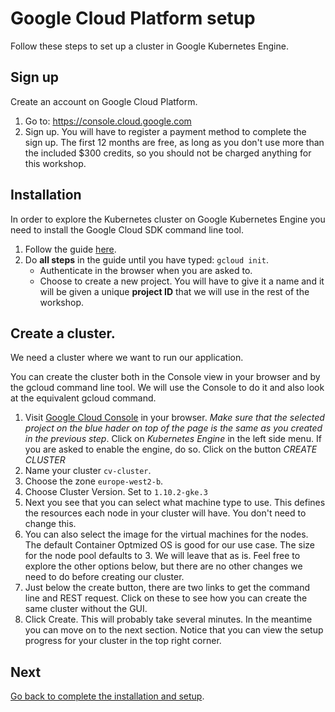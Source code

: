 # Google Cloud Platform setup
Follow these steps to set up a cluster in Google Kubernetes Engine.

## Sign up
Create an account on Google Cloud Platform. 
  1. Go to: https://console.cloud.google.com 
  2. Sign up. You will have to register a payment method to complete the sign up. The first 12 months are free, as long as you don't use more than the included $300 credits, so you should not be charged anything for this workshop.

## Installation
In order to explore the Kubernetes cluster on Google Kubernetes Engine you need to install the Google Cloud SDK command line tool.
  1. Follow the guide [here](https://cloud.google.com/sdk/docs/downloads-interactive).
  2. Do **all steps** in the guide until you have typed:  `gcloud init`.
        - Authenticate in the browser when you are asked to. 
        - Choose to create a new project. 
      You will have to give it a name and it will be given a unique **project ID** that we will use in the rest of the workshop. 

## Create a cluster.
We need a cluster where we want to run our application.

You can create the cluster both in the Console view in your browser and by the gcloud command line tool. We will use the Console to do it and also look at the equivalent gcloud command. 

  1. Visit [Google Cloud Console](https://console.cloud.google.com/) in your browser. *Make sure that the selected project on the blue hader on top of the page is the same as you created in the previous step*. Click on *Kubernetes Engine* in the left side menu. If you are asked to enable the engine, do so. Click on the button *CREATE CLUSTER*
  2. Name your cluster `cv-cluster`.
  3. Choose the zone `europe-west2-b`.
  4. Choose Cluster Version. Set to `1.10.2-gke.3`
  5. Next you see that you can select what machine type to use. This defines the resources each node in your cluster will have. You don't need to change this.
  6. You can also select the image for the virtual machines for the nodes. The default Container Optmized OS is good for our use case. The size for the node pool defaults to 3. We will leave that as is. Feel free to explore the other options below, but there are no other changes we need to do before creating our cluster.
  7. Just below the create button, there are two links to get the command line and REST request. Click on these to see how you can create the same cluster without the GUI.
  8. Click Create. This will probably take several minutes. In the meantime you can move on to the next section. Notice that you can view the setup progress for your cluster in the top right corner.


## Next

[Go back to complete the installation and setup](./1-installation-tasks.md).
